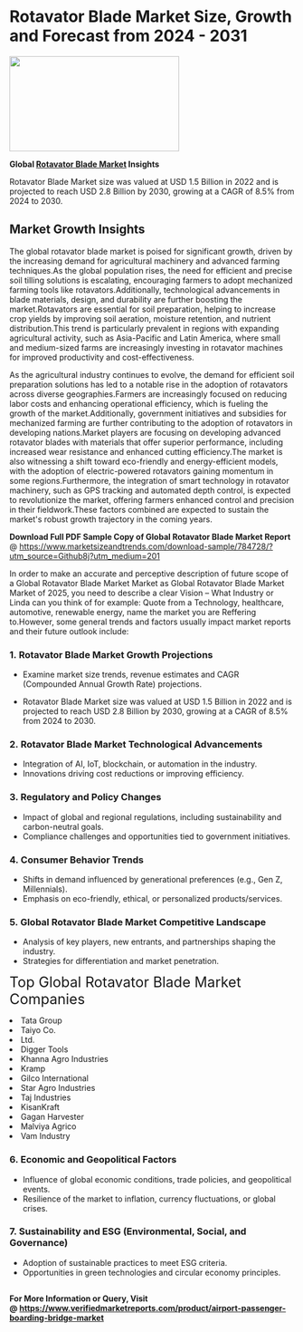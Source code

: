 <H1>Rotavator Blade Market Size, Growth and Forecast from 2024 - 2031</H1><img class="aligncenter size-medium wp-image-584254" src="https://thirdeyenews.in/wp-content/uploads/2024/09/Global-Market-Research-300x168.jpeg" alt="" width="300" height="168" /><p><strong>Global&nbsp;<a href="https://www.marketsizeandtrends.com/download-sample/784728/?utm_source=Github8j?utm_medium=201">Rotavator Blade Market</a> Insights</strong></p><p>Rotavator Blade Market size was valued at USD 1.5 Billion in 2022 and is projected to reach USD 2.8 Billion by 2030, growing at a CAGR of 8.5% from 2024 to 2030.</p><p><h2>Market Growth Insights</h2> <p>The global rotavator blade market is poised for significant growth, driven by the increasing demand for agricultural machinery and advanced farming techniques.As the global population rises, the need for efficient and precise soil tilling solutions is escalating, encouraging farmers to adopt mechanized farming tools like rotavators.Additionally, technological advancements in blade materials, design, and durability are further boosting the market.Rotavators are essential for soil preparation, helping to increase crop yields by improving soil aeration, moisture retention, and nutrient distribution.This trend is particularly prevalent in regions with expanding agricultural activity, such as Asia-Pacific and Latin America, where small and medium-sized farms are increasingly investing in rotavator machines for improved productivity and cost-effectiveness.</p> <p>As the agricultural industry continues to evolve, the demand for efficient soil preparation solutions has led to a notable rise in the adoption of rotavators across diverse geographies.Farmers are increasingly focused on reducing labor costs and enhancing operational efficiency, which is fueling the growth of the market.Additionally, government initiatives and subsidies for mechanized farming are further contributing to the adoption of rotavators in developing nations.Market players are focusing on developing advanced rotavator blades with materials that offer superior performance, including increased wear resistance and enhanced cutting efficiency.The market is also witnessing a shift toward eco-friendly and energy-efficient models, with the adoption of electric-powered rotavators gaining momentum in some regions.Furthermore, the integration of smart technology in rotavator machinery, such as GPS tracking and automated depth control, is expected to revolutionize the market, offering farmers enhanced control and precision in their fieldwork.These factors combined are expected to sustain the market's robust growth trajectory in the coming years.</p> <p><span class=""><strong>Download Full PDF Sample Copy of Global Rotavator Blade Market Report</strong> @ <a href="https://www.marketsizeandtrends.com/download-sample/784728/?utm_source=Github8j?utm_medium=201" target="_blank">https://www.marketsizeandtrends.com/download-sample/784728/?utm_source=Github8j?utm_medium=201</a></span></p><p>In order to make an accurate and perceptive description of future scope of a Global&nbsp;Rotavator Blade Market Market as Global&nbsp;Rotavator Blade Market Market of 2025, you need to describe a clear Vision &ndash; What Industry or Linda can you think of for example: Quote from a Technology, healthcare, automotive, renewable energy, name the market you are Reffering to.However, some general trends and factors usually impact market reports and their future outlook include:</p><h3>1.&nbsp;<strong>Rotavator Blade Market Growth Projections</strong></h3><ul><li>Examine market size trends, revenue estimates and CAGR (Compounded Annual Growth Rate) projections.</li><li><p>Rotavator Blade Market size was valued at USD 1.5 Billion in 2022 and is projected to reach USD 2.8 Billion by 2030, growing at a CAGR of 8.5% from 2024 to 2030.</p></li></ul><h3>2.&nbsp;<strong>Rotavator Blade Market Technological Advancements</strong></h3><ul><li>Integration of AI, IoT, blockchain, or automation in the industry.</li><li>Innovations driving cost reductions or improving efficiency.</li></ul><h3>3.&nbsp;<strong>Regulatory and Policy Changes</strong></h3><ul><li>Impact of global and regional regulations, including sustainability and carbon-neutral goals.</li><li>Compliance challenges and opportunities tied to government initiatives.</li></ul><h3>4.&nbsp;<strong>Consumer Behavior Trends</strong></h3><ul><li>Shifts in demand influenced by generational preferences (e.g., Gen Z, Millennials).</li><li>Emphasis on eco-friendly, ethical, or personalized products/services.</li></ul><h3>5.&nbsp;<strong>Global Rotavator Blade Market Competitive Landscape</strong></h3><ul><li>Analysis of key players, new entrants, and partnerships shaping the industry.</li><li>Strategies for differentiation and market penetration.</li></ul><p data-pm-slice="1 1 []"><span style="color: inherit; font-family: inherit; font-size: 25px;">Top Global Rotavator Blade Market Companies</span></p><div class="" data-test-id=""><p><li>Tata Group</li><li> Taiyo Co.</li><li> Ltd.</li><li> Digger Tools</li><li> Khanna Agro Industries</li><li> Kramp</li><li> Gilco International</li><li> Star Agro Industries</li><li> Taj Industries</li><li> KisanKraft</li><li> Gagan Harvester</li><li> Malviya Agrico</li><li> Vam Industry</li></p></div><h3>6.&nbsp;<strong>Economic and Geopolitical Factors</strong></h3><ul><li>Influence of global economic conditions, trade policies, and geopolitical events.</li><li>Resilience of the market to inflation, currency fluctuations, or global crises.</li></ul><h3>7.&nbsp;<strong>Sustainability and ESG (Environmental, Social, and Governance)</strong></h3><ul><li>Adoption of sustainable practices to meet ESG criteria.</li><li>Opportunities in green technologies and circular economy principles.</li></ul><h2><strong style="font-size: 14px;">For More Information or Query, Visit @&nbsp;</strong><a style="background-color: #ffffff; font-size: 14px;" href="https://www.marketsizeandtrends.com/report/rotavator-blade-market/" target="_blank">https://www.verifiedmarketreports.com/product/airport-passenger-boarding-bridge-market</a></h2>